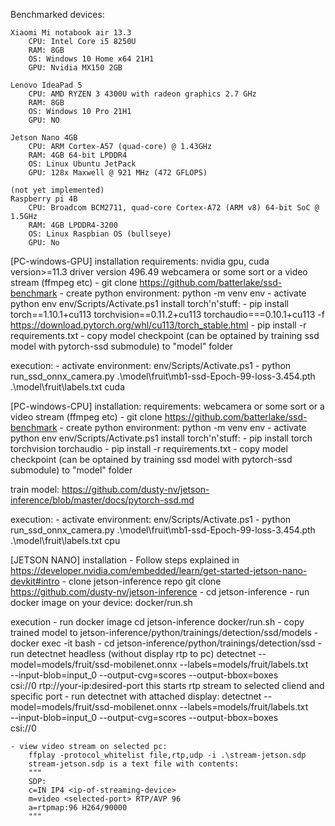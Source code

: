 Benchmarked devices:
    
    Xiaomi Mi notabook air 13.3
        CPU: Intel Core i5 8250U
        RAM: 8GB
        OS: Windows 10 Home x64 21H1
        GPU: Nvidia MX150 2GB
    
    Lenovo IdeaPad 5
        CPU: AMD RYZEN 3 4300U with radeon graphics 2.7 GHz
        RAM: 8GB
        OS: Windows 10 Pro 21H1
        GPU: NO

    Jetson Nano 4GB
        CPU: ARM Cortex-A57 (quad-core) @ 1.43GHz
        RAM: 4GB 64-bit LPDDR4
        OS: Linux Ubuntu JetPack
        GPU: 128x Maxwell @ 921 MHz (472 GFLOPS)
        
    (not yet implemented)
    Raspberry pi 4B
        CPU: Broadcom BCM2711, quad-core Cortex-A72 (ARM v8) 64-bit SoC @ 1.5GHz
        RAM: 4GB LPDDR4-3200
        OS: Linux Raspbian OS (bullseye)
        GPU: No

[PC-windows-GPU]
installation
    requirements: 
        nvidia gpu, cuda version>=11.3 driver version 496.49 
        webcamera or some sort or a video stream (ffmpeg etc)
    - git clone https://github.com/batterlake/ssd-benchmark
    - create python environment:
        python -m venv env
    - activate python env
        env/Scripts/Activate.ps1
    install torch'n'stuff:
    - pip install torch==1.10.1+cu113 torchvision==0.11.2+cu113 torchaudio===0.10.1+cu113 -f https://download.pytorch.org/whl/cu113/torch_stable.html
    - pip install -r requirements.txt
    - copy model checkpoint (can be optained by training ssd model with pytorch-ssd submodule) to "model" folder 
    
execution:
    - activate environment:
        env/Scripts/Activate.ps1
    - python run_ssd_onnx_camera.py .\model\fruit\mb1-ssd-Epoch-99-loss-3.454.pth .\model\fruit\labels.txt cuda

[PC-windows-CPU]
installation:
    requirements: 
        webcamera or some sort or a video stream (ffmpeg etc)
    - git clone https://github.com/batterlake/ssd-benchmark
    - create python environment:
        python -m venv env
    - activate python env
        env/Scripts/Activate.ps1
    install torch'n'stuff:
    - pip install torch torchvision torchaudio
    - pip install -r requirements.txt
    - copy model checkpoint (can be optained by training ssd model with pytorch-ssd submodule) to "model" folder 

train model:
    https://github.com/dusty-nv/jetson-inference/blob/master/docs/pytorch-ssd.md

execution:
    - activate environment:
        env/Scripts/Activate.ps1
    - python run_ssd_onnx_camera.py .\model\fruit\mb1-ssd-Epoch-99-loss-3.454.pth .\model\fruit\labels.txt cpu

[JETSON NANO]
installation
    - Follow steps explained in https://developer.nvidia.com/embedded/learn/get-started-jetson-nano-devkit#intro
    - clone jetson-inference repo 
        git clone https://github.com/dusty-nv/jetson-inference
    - cd jetson-inference
    - run docker image on your device:
        docker/run.sh
        
execution
    - run docker image
        cd jetson-inference
        docker/run.sh
    - copy trained model to jetson-inference/python/trainings/detection/ssd/models
    - docker exec -it <jetson-inference container name> bash
    - cd jetson-inference/python/trainings/detection/ssd
    - run detectnet headless (without display rtp to pc)
        detectnet --model=models/fruit/ssd-mobilenet.onnx --labels=models/fruit/labels.txt \
          --input-blob=input_0 --output-cvg=scores --output-bbox=boxes \
            csi://0 rtp://your-ip:desired-port
        this starts rtp stream to selected cliend and specific port
    - run detectnet with attached display:
        detectnet --model=models/fruit/ssd-mobilenet.onnx --labels=models/fruit/labels.txt \
          --input-blob=input_0 --output-cvg=scores --output-bbox=boxes \
          csi://0
    
    - view video stream on selected pc:
        ffplay -protocol_whitelist file,rtp,udp -i .\stream-jetson.sdp
        stream-jetson.sdp is a text file with contents:
        """
        SDP:
        c=IN IP4 <ip-of-streaming-device>
        m=video <selected-port> RTP/AVP 96
        a=rtpmap:96 H264/90000
        """